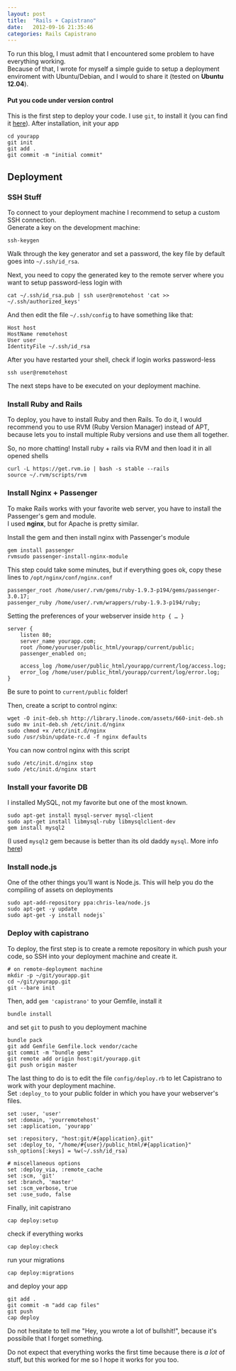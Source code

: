 ```yaml
---
layout: post
title:  "Rails + Capistrano"
date:   2012-09-16 21:35:46
categories: Rails Capistrano
---
```


To run this blog, I must admit that I encountered some problem to have everything working.  
Because of that, I wrote for myself a simple guide to setup a deployment enviroment with Ubuntu/Debian, and I would to share it (tested on **Ubuntu 12.04**).

#### Put you code under version control
This is the first step to deploy your code. I use `git`, to install it (you can find it [here](http://git-scm.com/)).
After installation, init your app

    cd yourapp
    git init
    git add .
    git commit -m "initial commit"

## Deployment

### SSH Stuff
To connect to your deployment machine I recommend to setup a custom SSH connection.  
Generate a key on the development machine:

    ssh-keygen
    
Walk through the key generator and set a password, the key file by default goes into `~/.ssh/id_rsa`.

Next, you need to copy the generated key to the remote server where you want to setup password-less login with

    cat ~/.ssh/id_rsa.pub | ssh user@remotehost 'cat >> ~/.ssh/authorized_keys'

And then edit the file `~/.ssh/config` to have something like that:

    Host host
    HostName remotehost
    User user
    IdentityFile ~/.ssh/id_rsa
    
After you have restarted your shell, check if login works password-less

    ssh user@remotehost
    
The next steps have to be executed on your deployment machine.  

### Install Ruby and Rails
To deploy, you have to install Ruby and then Rails. To do it, I would recommend you to use RVM (Ruby Version Manager) instead of APT, because lets you to install multiple Ruby versions and use them all together.

So, no more chatting! Install ruby + rails via RVM  and then load it in all opened shells

    curl -L https://get.rvm.io | bash -s stable --rails
    source ~/.rvm/scripts/rvm

### Install Nginx + Passenger
To make Rails works with your favorite web server, you have to install the Passenger's gem and module.  
I used **nginx**, but for Apache is pretty similar.

Install the gem and then install nginx with Passenger's module

    gem install passenger
    rvmsudo passenger-install-nginx-module

This step could take some minutes, but if everything goes ok, copy these lines to `/opt/nginx/conf/nginx.conf`

    passenger_root /home/user/.rvm/gems/ruby-1.9.3-p194/gems/passenger-3.0.17;
    passenger_ruby /home/user/.rvm/wrappers/ruby-1.9.3-p194/ruby;
    
Setting the preferences of your webserver inside `http { … }`

    server {
        listen 80;
        server_name yourapp.com;
        root /home/youruser/public_html/yourapp/current/public;
        passenger_enabled on;

        access_log /home/user/public_html/yourapp/current/log/access.log;
        error_log /home/user/public_html/yourapp/current/log/error.log;
    }

Be sure to point to `current/public` folder!

Then, create a script to control nginx:

    wget -O init-deb.sh http://library.linode.com/assets/660-init-deb.sh
    sudo mv init-deb.sh /etc/init.d/nginx
    sudo chmod +x /etc/init.d/nginx
    sudo /usr/sbin/update-rc.d -f nginx defaults  

You can now control nginx with this script

    sudo /etc/init.d/nginx stop
    sudo /etc/init.d/nginx start
    

### Install your favorite DB
I installed MySQL, not my favorite but one of the most known.

    sudo apt-get install mysql-server mysql-client
    sudo apt-get install libmysql-ruby libmysqlclient-dev 
    gem install mysql2

(I used `mysql2` gem because is better than its old daddy `mysql`. More info <a href="https://github.com/brianmario/mysql2" target="_blank">here</a>)


### Install node.js
One of the other things you’ll want is Node.js. This will help you do the compiling of assets on deployments

    sudo apt-add-repository ppa:chris-lea/node.js
    sudo apt-get -y update
    sudo apt-get -y install nodejs`


### Deploy with capistrano
To deploy, the first step is to create a remote repository in which push your code, so SSH into your deployment machine and create it.

    # on remote-deployment machine
    mkdir -p ~/git/yourapp.git
    cd ~/git/yourapp.git
    git --bare init

Then, add `gem 'capistrano'` to your Gemfile, install it
    
    bundle install
    
and set `git` to push to you deployment machine

    bundle pack
    git add Gemfile Gemfile.lock vendor/cache
    git commit -m "bundle gems"
    git remote add origin host:git/yourapp.git
    git push origin master

The last thing to do is to edit the file `config/deploy.rb` to let Capistrano to work with your deployment machine.  
Set `:deploy_to` to your public folder in which you have your webserver's files.

    set :user, 'user'
    set :domain, 'yourremotehost'
    set :application, 'yourapp'
    
    set :repository, "host:git/#{application}.git"
    set :deploy_to, "/home/#{user}/public_html/#{application}" 
    ssh_options[:keys] = %w(~/.ssh/id_rsa)
    
    # miscellaneous options
    set :deploy_via, :remote_cache
    set :scm, 'git'
    set :branch, 'master'
    set :scm_verbose, true
    set :use_sudo, false

Finally, init capistrano

    cap deploy:setup

check if everything works

    cap deploy:check

run your migrations

    cap deploy:migrations
    
and deploy your app

    git add .
    git commit -m "add cap files"
    git push
    cap deploy

Do not hesitate to tell me "Hey, you wrote a lot of bullshit!", because it's possibile that I forget something.

Do not expect that everything works the first time because there is _a lot_ of stuff, but this worked for me so I hope it works for you too.